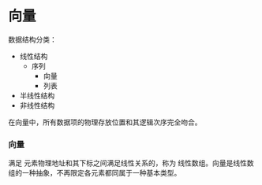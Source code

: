# 向量

数据结构分类：

- 线性结构
  - 序列
    - 向量
    - 列表
- 半线性结构
- 非线性结构

在向量中，所有数据项的物理存放位置和其逻辑次序完全吻合。

### 向量

满足 元素物理地址和其下标之间满足线性关系的，称为 线性数组。向量是线性数组的一种抽象，不再限定各元素都同属于一种基本类型。


